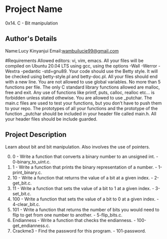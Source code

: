 # Project Name
0x14. C - Bit manipulation

## Author's Details
Name:Lucy Kinyanjui
Email:wambuilucie99@gmail.com

#Requirements
Allowed editors: vi, vim, emacs.
All your files will be compiled on Ubuntu 20.04 LTS using gcc, using the options -Wall -Werror -Wextra -pedantic -std=gnu89.
Your code should use the Betty style. It will be checked using betty-style.pl and betty-doc.pl.
All your files should end with a new line.
You are not allowed to use global variables.
No more than 5 functions per file.
The only C standard library functions allowed are malloc, free and exit. Any use of functions like printf, puts, calloc, realloc etc… is forbidden unless stated othewise.
You are allowed to use _putchar.
The main.c files are used to test your functions, but you don’t have to push them to your repo.
The prototypes of all your functions and the prototype of the function _putchar should be included in your header file called main.h.
All your header files should be include guarded.
## Project Description
Learn about bit and bit manipulation. Also involves the use of pointers.

0. 0 - Write a function that converts a binary number to an unsigned int. - 0-binary_to_uint.c.
1. 1 - Write a function that prints the binary representation of a number. - 1-print_binary.c.
2. 10 - Write a function that returns the value of a bit at a given index. - 2-get_bit.c.
3. 11 - Write a function that sets the value of a bit to 1 at a given index. - 3-set_bit.c.
4. 100 - Write a function that sets the value of a bit to 0 at a given index. - 4-clear_bit.c.
5. 101 - Write a function that returns the number of bits you would need to flip to get from one number to another. - 5-flip_bits.c.
6. Endianness - Write a function that checks the endianness. - 100-get_endianness.c.
7. Crackme3 - Find the password for this program. - 101-password.
